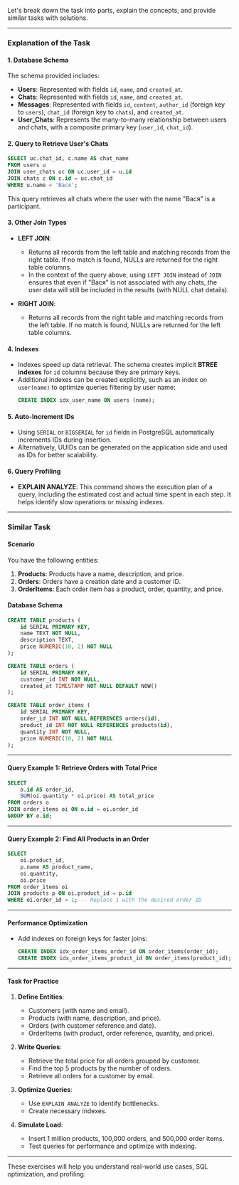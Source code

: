 Let's break down the task into parts, explain the concepts, and provide similar tasks with solutions.

---

### **Explanation of the Task**

#### **1. Database Schema**
The schema provided includes:
- **Users**: Represented with fields `id`, `name`, and `created_at`.
- **Chats**: Represented with fields `id`, `name`, and `created_at`.
- **Messages**: Represented with fields `id`, `content`, `author_id` (foreign key to `users`), `chat_id` (foreign key to `chats`), and `created_at`.
- **User_Chats**: Represents the many-to-many relationship between users and chats, with a composite primary key (`user_id`, `chat_id`).

#### **2. Query to Retrieve User's Chats**
```sql
SELECT uc.chat_id, c.name AS chat_name
FROM users u
JOIN user_chats uc ON uc.user_id = u.id
JOIN chats c ON c.id = uc.chat_id
WHERE u.name = 'Вася';
```
This query retrieves all chats where the user with the name "Вася" is a participant.

#### **3. Other Join Types**
- **LEFT JOIN**:
  - Returns all records from the left table and matching records from the right table. If no match is found, NULLs are returned for the right table columns.
  - In the context of the query above, using `LEFT JOIN` instead of `JOIN` ensures that even if "Вася" is not associated with any chats, the user data will still be included in the results (with NULL chat details).
  
- **RIGHT JOIN**:
  - Returns all records from the right table and matching records from the left table. If no match is found, NULLs are returned for the left table columns.
  
#### **4. Indexes**
- Indexes speed up data retrieval. The schema creates implicit **BTREE indexes** for `id` columns because they are primary keys.
- Additional indexes can be created explicitly, such as an index on `user(name)` to optimize queries filtering by user name:
  ```sql
  CREATE INDEX idx_user_name ON users (name);
  ```

#### **5. Auto-Increment IDs**
- Using `SERIAL` or `BIGSERIAL` for `id` fields in PostgreSQL automatically increments IDs during insertion.
- Alternatively, UUIDs can be generated on the application side and used as IDs for better scalability.

#### **6. Query Profiling**
- **EXPLAIN ANALYZE**:
  This command shows the execution plan of a query, including the estimated cost and actual time spent in each step. It helps identify slow operations or missing indexes.

---

### **Similar Task**

#### **Scenario**
You have the following entities:
1. **Products**: Products have a name, description, and price.
2. **Orders**: Orders have a creation date and a customer ID.
3. **OrderItems**: Each order item has a product, order, quantity, and price.

#### **Database Schema**
```sql
CREATE TABLE products (
    id SERIAL PRIMARY KEY,
    name TEXT NOT NULL,
    description TEXT,
    price NUMERIC(10, 2) NOT NULL
);

CREATE TABLE orders (
    id SERIAL PRIMARY KEY,
    customer_id INT NOT NULL,
    created_at TIMESTAMP NOT NULL DEFAULT NOW()
);

CREATE TABLE order_items (
    id SERIAL PRIMARY KEY,
    order_id INT NOT NULL REFERENCES orders(id),
    product_id INT NOT NULL REFERENCES products(id),
    quantity INT NOT NULL,
    price NUMERIC(10, 2) NOT NULL
);
```

---

#### **Query Example 1: Retrieve Orders with Total Price**
```sql
SELECT 
    o.id AS order_id,
    SUM(oi.quantity * oi.price) AS total_price
FROM orders o
JOIN order_items oi ON o.id = oi.order_id
GROUP BY o.id;
```

---

#### **Query Example 2: Find All Products in an Order**
```sql
SELECT 
    oi.product_id,
    p.name AS product_name,
    oi.quantity,
    oi.price
FROM order_items oi
JOIN products p ON oi.product_id = p.id
WHERE oi.order_id = 1; -- Replace 1 with the desired order ID
```

---

#### **Performance Optimization**
- Add indexes on foreign keys for faster joins:
  ```sql
  CREATE INDEX idx_order_items_order_id ON order_items(order_id);
  CREATE INDEX idx_order_items_product_id ON order_items(product_id);
  ```

---

#### **Task for Practice**
1. **Define Entities**:
   - Customers (with name and email).
   - Products (with name, description, and price).
   - Orders (with customer reference and date).
   - OrderItems (with product, order reference, quantity, and price).

2. **Write Queries**:
   - Retrieve the total price for all orders grouped by customer.
   - Find the top 5 products by the number of orders.
   - Retrieve all orders for a customer by email.

3. **Optimize Queries**:
   - Use `EXPLAIN ANALYZE` to identify bottlenecks.
   - Create necessary indexes.

4. **Simulate Load**:
   - Insert 1 million products, 100,000 orders, and 500,000 order items.
   - Test queries for performance and optimize with indexing.

---

These exercises will help you understand real-world use cases, SQL optimization, and profiling.